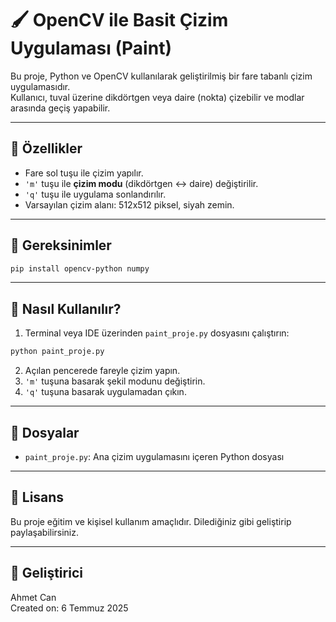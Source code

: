 
# 🖌️ OpenCV ile Basit Çizim Uygulaması (Paint)

Bu proje, Python ve OpenCV kullanılarak geliştirilmiş bir fare tabanlı çizim uygulamasıdır.  
Kullanıcı, tuval üzerine dikdörtgen veya daire (nokta) çizebilir ve modlar arasında geçiş yapabilir.

---

## 🎯 Özellikler

- Fare sol tuşu ile çizim yapılır.
- `'m'` tuşu ile **çizim modu** (dikdörtgen <-> daire) değiştirilir.
- `'q'` tuşu ile uygulama sonlandırılır.
- Varsayılan çizim alanı: 512x512 piksel, siyah zemin.

---

## 🧰 Gereksinimler

```bash
pip install opencv-python numpy
```

---

## 🚀 Nasıl Kullanılır?

1. Terminal veya IDE üzerinden `paint_proje.py` dosyasını çalıştırın:
```bash
python paint_proje.py
```
2. Açılan pencerede fareyle çizim yapın.
3. `'m'` tuşuna basarak şekil modunu değiştirin.
4. `'q'` tuşuna basarak uygulamadan çıkın.

---

## 📁 Dosyalar

- `paint_proje.py`: Ana çizim uygulamasını içeren Python dosyası

---

## 📃 Lisans

Bu proje eğitim ve kişisel kullanım amaçlıdır. Dilediğiniz gibi geliştirip paylaşabilirsiniz.

---

## 👤 Geliştirici

Ahmet Can  
Created on: 6 Temmuz 2025
